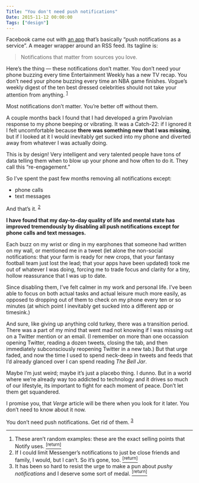 ```yaml
---
Title: "You don't need push notifications"
Date: 2015-11-12 00:00:00
Tags: ["design"]
---
```


<p>Facebook came out with <a href="https://notify.co/">an app</a> that’s basically “push notifications as a service”.  A meager wrapper around an RSS feed.  Its tagline is:</p>


<blockquote>
<p>Notifications that matter from sources you love.</p>
</blockquote>


<p>Here’s the thing — these notifications don’t matter. You don’t need your phone buzzing every time Entertainment Weekly has a new TV recap.  You don’t need your phone buzzing every time an NBA game finishes. Vogue’s weekly digest of the ten best dressed celebrities should not take your attention from anything.  <sup class="footnote-ref" id="fnref:1"><a href="#fn:1" rel="footnote">1</a></sup></p>


<p>Most notifications don’t matter.  You’re better off without them.</p>


<p>A couple months back I found that I had developed a grim Pavolvian response to my phone beeping or vibrating.  It was a Catch-22: if I ignored it I felt uncomfortable because <strong>there was something new that I was missing</strong>, but if I looked at it I would inevitably get sucked into my phone and diverted away from whatever I was actually doing.</p>


<p>This is by design!  Very intelligent and very talented people have tons of data telling them when to blow up your phone and how often to do it.  They call this “re-engagement.”</p>


<p>So I’ve spent the past few months removing all notifications except:</p>


<ul>
<li>phone calls</li>
<li>text messages</li>
</ul>


<p>And that’s it. <sup class="footnote-ref" id="fnref:2"><a href="#fn:2" rel="footnote">2</a></sup></p>


<p><strong>I have found that my day-to-day quality of life and mental state has improved tremendously by disabling all push notifications except for phone calls and text messages.</strong></p>


<p>Each buzz on my wrist or ding in my earphones that someone had written on my wall, or mentioned me in a tweet (let alone the non-social notifications: that your farm is ready for new crops, that your fantasy football team just lost the lead; that your apps have been updated) took me out of whatever I was doing, forcing me to trade focus and clarity for a tiny, hollow reassurance that I was up to date.</p>


<p>Since disabling them, I’ve felt calmer in my work and personal life. I’ve been able to focus on both actual tasks and actual leisure much more easily, as opposed to dropping out of them to check on my phone every ten or so minutes (at which point I inevitably get sucked into a different app or timesink.)</p>


<p>And sure, like giving up anything cold turkey, there was a transition period.  There was a part of my mind that went mad not knowing if I was missing out on a Twitter mention or an email.  (I remember on more than one occassion opening Twitter, reading a dozen tweets, closing the tab, and then immediately subconsciously reopening Twitter in a new tab.)  But that urge faded, and now the time I used to spend neck-deep in tweets and feeds that I’d already glanced over I can spend reading <em>The Bell Jar</em>.</p>


<p>Maybe I’m just weird; maybe it’s just a placebo thing. I dunno.  But in a world where we’re already way too addicted to technology and it drives so much of our lifestyle, its important to fight for each moment of peace.  Don’t let them get squandered.</p>


<p>I promise you, that <em>Verge</em> article will be there when you look for it later.  You don’t need to know about it now.</p>


<p>You don’t need push notifications.  Get rid of them. <sup class="footnote-ref" id="fnref:3"><a href="#fn:3" rel="footnote">3</a></sup></p>


<div class="footnotes">
<hr/>
<ol>
<li id="fn:1">These aren’t random examples: these are the exact selling points that Notify uses.
 <a class="footnote-return" href="#fnref:1"><sup>[return]</sup></a></li>
<li id="fn:2">If I could limit Messenger’s notifications to just be close friends and family, I would, but I can’t.  So it’s gone, too.
 <a class="footnote-return" href="#fnref:2"><sup>[return]</sup></a></li>
<li id="fn:3">It has been so hard to resist the urge to make a pun about <em>pushy notifications</em> and I deserve some sort of medal.
 <a class="footnote-return" href="#fnref:3"><sup>[return]</sup></a></li>
</ol>
</div>
	
